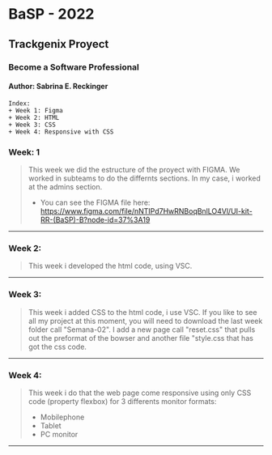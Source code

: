 # BaSP - 2022 
## **Trackgenix Proyect**
### Become a Software Professional
#### Author: Sabrina E. Reckinger



```
Index:
+ Week 1: Figma
+ Week 2: HTML
+ Week 3: CSS
+ Week 4: Responsive with CSS
```


### **Week: 1**

>This week we did the estructure of the proyect with FIGMA.
We worked in subteams to do the differnts sections. 
In my case, i worked at the admins section.
>+ You can see the FIGMA file here: https://www.figma.com/file/nNTIPd7HwRNBoqBnlLO4Vl/UI-kit-RR-(BaSP)-B?node-id=37%3A19
 

---------------------------------------


### **Week 2:**

>This week i developed the html code, using VSC.

---------------------------------------


### Week 3:

>This week i added CSS to the html code, i use VSC.
If you like to see all my project at this moment, you will need to download the last week folder call "Semana-02".
I add a new page call "reset.css" that pulls out the preformat of the bowser and another file "style.css that has got the css code. 


---------------------------------------


### Week 4:

>This week i do that the web page come responsive using only CSS code (property flexbox) for 3 differents monitor formats:
>- Mobilephone
>- Tablet
>- PC monitor



---------------------------------------